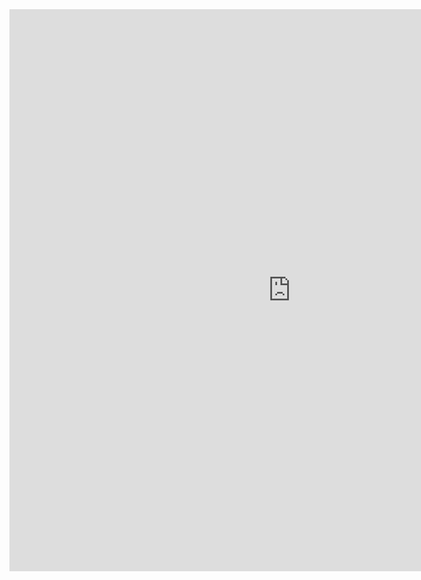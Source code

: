 <iframe src="https://cgettings.github.io/Airplanes/testing-plotly.html" style="border:none; background:none" height="1000" width="1000"> 
</iframe>
